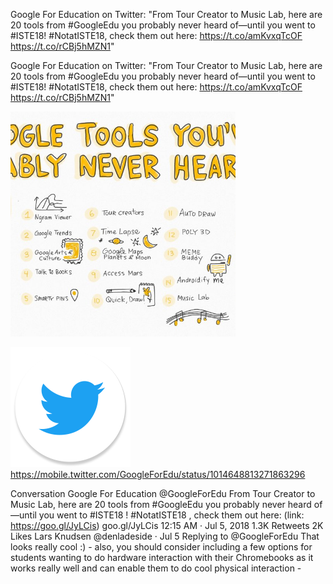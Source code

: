 Google For Education on Twitter: "From Tour Creator to Music Lab, here are 20 tools from #GoogleEdu you probably never heard of—until you went to #ISTE18! #NotatISTE18, check them out here: https://t.co/amKvxqTcOF https://t.co/rCBj5hMZN1"

Google For Education on Twitter: "From Tour Creator to Music Lab, here are 20 tools from #GoogleEdu you probably never heard of—until you went to #ISTE18! #NotatISTE18, check them out here: https://t.co/amKvxqTcOF https://t.co/rCBj5hMZN1"

![](../_resources/2d96e6a34d7f8dba7e1b3fbe14395b63.png)

![](../_resources/f9f00b223e99c292cdf1dc710e67d3d6.png)https://mobile.twitter.com/GoogleForEdu/status/1014648813271863296

Conversation Google For Education @GoogleForEdu From Tour Creator to Music Lab, here are 20 tools from #GoogleEdu you probably never heard of—until you went to #ISTE18 ! #NotatISTE18 , check them out here: (link: https://goo.gl/JyLCis) goo.gl/JyLCis 12:15 AM · Jul 5, 2018 1.3K Retweets 2K Likes Lars Knudsen @denladeside · Jul 5 Replying to @GoogleForEdu That looks really cool :) - also, you should consider including a few options for students wanting to do hardware interaction with their Chromebooks as it works really well and can enable them to do cool physical interaction -